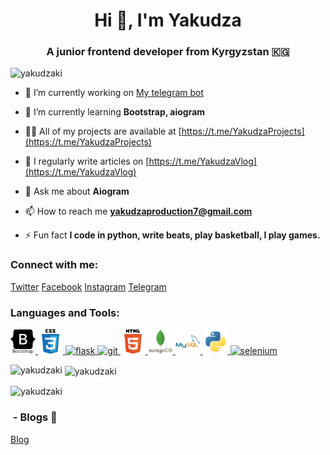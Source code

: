 <h1 align="center">Hi 👋, I'm Yakudza</h1>
<h3 align="center">A junior frontend developer from Kyrgyzstan 🇰🇬</h3>

<p align="left"> <img src="https://komarev.com/ghpvc/?username=yakudzaki&label=Profile%20views&color=0e75b6&style=flat" alt="yakudzaki" /> </p>

- 🔭 I’m currently working on [My telegram bot](https://t.me/YakudzaGameBot_bot)

- 🌱 I’m currently learning **Bootstrap, aiogram**

- 👨‍💻 All of my projects are available at [https://t.me/YakudzaProjects](https://t.me/YakudzaProjects)

- 📝 I regularly write articles on [https://t.me/YakudzaVlog](https://t.me/YakudzaVlog)

- 💬 Ask me about **Aiogram**

- 📫 How to reach me **yakudzaproduction7@gmail.com**

- ⚡ Fun fact **I code in python, write beats, play basketball, I play games.**

<h3 align="left">Connect with me:</h3>
<p align="left">
<a href="https://twitter.com/yakudzaproduct1" target="blank">Twitter</a>
<a href="https://fb.com/https://www.facebook.com/profile.php?id=100089736375608" target="blank">Facebook</a>
<a href="https://instagram.com/zxc_yakudza" target="blank">Instagram</a>
<a href="https://t.me/Yakudza_Drill" target="blank">Telegram</a>
</p>

<h3 align="left">Languages and Tools:</h3>
<p align="left"> <a href="https://getbootstrap.com" target="_blank" rel="noreferrer"> <img src="https://raw.githubusercontent.com/devicons/devicon/master/icons/bootstrap/bootstrap-plain-wordmark.svg" alt="bootstrap" width="40" height="40"/> </a> <a href="https://www.w3schools.com/css/" target="_blank" rel="noreferrer"> <img src="https://raw.githubusercontent.com/devicons/devicon/master/icons/css3/css3-original-wordmark.svg" alt="css3" width="40" height="40"/> </a> <a href="https://flask.palletsprojects.com/" target="_blank" rel="noreferrer"> <img src="https://www.vectorlogo.zone/logos/pocoo_flask/pocoo_flask-icon.svg" alt="flask" width="40" height="40"/> </a> <a href="https://git-scm.com/" target="_blank" rel="noreferrer"> <img src="https://www.vectorlogo.zone/logos/git-scm/git-scm-icon.svg" alt="git" width="40" height="40"/> </a> <a href="https://www.w3.org/html/" target="_blank" rel="noreferrer"> <img src="https://raw.githubusercontent.com/devicons/devicon/master/icons/html5/html5-original-wordmark.svg" alt="html5" width="40" height="40"/> </a> <a href="https://www.mongodb.com/" target="_blank" rel="noreferrer"> <img src="https://raw.githubusercontent.com/devicons/devicon/master/icons/mongodb/mongodb-original-wordmark.svg" alt="mongodb" width="40" height="40"/> </a> <a href="https://www.mysql.com/" target="_blank" rel="noreferrer"> <img src="https://raw.githubusercontent.com/devicons/devicon/master/icons/mysql/mysql-original-wordmark.svg" alt="mysql" width="40" height="40"/> </a> <a href="https://www.python.org" target="_blank" rel="noreferrer"> <img src="https://raw.githubusercontent.com/devicons/devicon/master/icons/python/python-original.svg" alt="python" width="40" height="40"/> </a> <a href="https://www.selenium.dev" target="_blank" rel="noreferrer"> <img src="https://raw.githubusercontent.com/detain/svg-logos/780f25886640cef088af994181646db2f6b1a3f8/svg/selenium-logo.svg" alt="selenium" width="40" height="40"/> </a> </p>

<p><img align="left" src="https://github-readme-stats.vercel.app/api/top-langs?username=yakudzaki&show_icons=true&bg_color=000000&locale=en&layout=compact" alt="yakudzaki" /></p>

<p>&nbsp;<img align="center" src="https://github-readme-stats.vercel.app/api?username=yakudzaki&show_icons=true&theme=dracula&bg_color=000000&locale=en" alt="yakudzaki" /></p>

<p><img align="center" src="https://github-readme-streak-stats.herokuapp.com/?user=yakudzaki&theme=dark" alt="yakudzaki" /></p>

</p> 
  
<h3> - Blogs 🌱</h3>
<a href="https://t.me/YakudzaVlog" target="blank">Blog</a>
